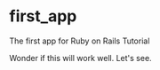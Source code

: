 first_app
=========

The first app for Ruby on Rails Tutorial

Wonder if this will work well. Let's see.
